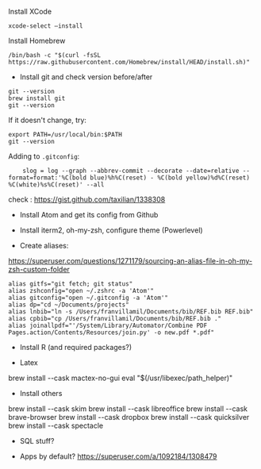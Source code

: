 Install XCode

```shell
xcode-select —install
```

Install Homebrew

```shell
/bin/bash -c "$(curl -fsSL https://raw.githubusercontent.com/Homebrew/install/HEAD/install.sh)"
```



- Install git and check version before/after

```shell
git --version
brew install git
git --version
```

If it doesn't change, try:

```shell
export PATH=/usr/local/bin:$PATH
git --version
```

Adding to `.gitconfig`:

```shell
	slog = log --graph --abbrev-commit --decorate --date=relative --format=format:'%C(bold blue)%h%C(reset) - %C(bold yellow)%d%C(reset) %C(white)%s%C(reset)' --all
```

check : https://gist.github.com/taxilian/1338308

- Install Atom and get its config from Github

- Install iterm2, oh-my-zsh, configure theme (Powerlevel)

- Create aliases:

https://superuser.com/questions/1271179/sourcing-an-alias-file-in-oh-my-zsh-custom-folder

```shell
alias gitfs="git fetch; git status"
alias zshconfig="open ~/.zshrc -a 'Atom'"
alias gitconfig="open ~/.gitconfig -a 'Atom'"
alias dp="cd ~/Documents/projects"
alias lnbib="ln -s /Users/franvillamil/Documents/bib/REF.bib REF.bib"
alias cpbib="cp /Users/franvillamil/Documents/bib/REF.bib ."
alias joinallpdf="'/System/Library/Automator/Combine PDF Pages.action/Contents/Resources/join.py' -o new.pdf *.pdf"
```

- Install R (and required packages?)

- Latex

brew install --cask mactex-no-gui
eval "$(/usr/libexec/path_helper)"



- Install others

brew install --cask skim
brew install --cask libreoffice
brew install --cask brave-browser
brew install --cask dropbox
brew install --cask quicksilver
brew install --cask spectacle


- SQL stuff?

- Apps by default? https://superuser.com/a/1092184/1308479

